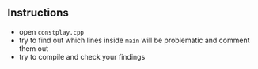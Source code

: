 
## Instructions

* open `constplay.cpp`
* try to find out which lines inside `main` will be problematic and comment them out
* try to compile and check your findings
